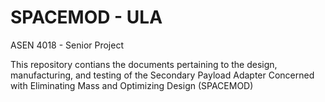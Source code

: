 # SPACEMOD - ULA
ASEN 4018 - Senior Project

This repository contians the documents pertaining to the design, manufacturing, and testing of the Secondary Payload Adapter Concerned with Eliminating Mass and Optimizing Design (SPACEMOD)
